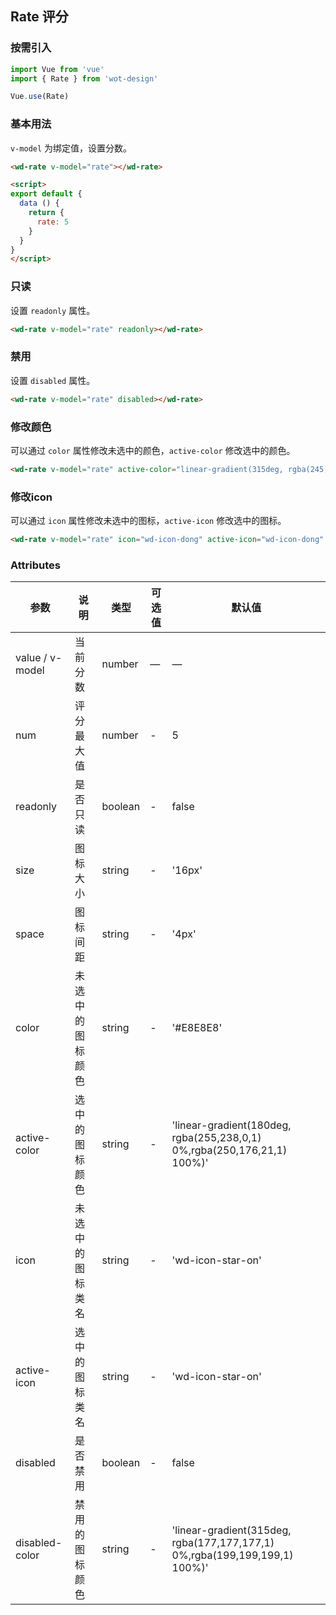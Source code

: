 ## Rate 评分

### 按需引入

```javascript
import Vue from 'vue'
import { Rate } from 'wot-design'

Vue.use(Rate)
```

### 基本用法

`v-model` 为绑定值，设置分数。

```html
<wd-rate v-model="rate"></wd-rate>

<script>
export default {
  data () {
    return {
      rate: 5
    }
  }
}
</script>
```

### 只读

设置 `readonly` 属性。

```html
<wd-rate v-model="rate" readonly></wd-rate>
```

### 禁用

设置 `disabled` 属性。

```html
<wd-rate v-model="rate" disabled></wd-rate>
```

### 修改颜色

可以通过 `color` 属性修改未选中的颜色，`active-color` 修改选中的颜色。

```html
<wd-rate v-model="rate" active-color="linear-gradient(315deg, rgba(245,34,34,1) 0%,rgba(255,117,102,1) 100%)"></wd-rate>
```

### 修改icon

可以通过 `icon` 属性修改未选中的图标，`active-icon` 修改选中的图标。

```html
<wd-rate v-model="rate" icon="wd-icon-dong" active-icon="wd-icon-dong" active-color="#4D80F0"></wd-rate>
```

### Attributes
| 参数      | 说明                                 | 类型      | 可选值       | 默认值   |
|---------- |------------------------------------ |---------- |------------- |-------- |
| value / v-model      |	当前分数                |	number    |	—           |	—       |
| num	    | 评分最大值                      |	number    |	-         |	5 |
| readonly      | 是否只读                  | boolean | - | false |
| size   | 图标大小                  | string | - | '16px' |
| space      | 图标间距        | string | - | '4px' |
| color       | 未选中的图标颜色  | string | - | '#E8E8E8' |
| active-color           | 选中的图标颜色        | string | - | 'linear-gradient(180deg, rgba(255,238,0,1) 0%,rgba(250,176,21,1) 100%)' |
| icon           | 未选中的图标类名                  | string | - | 'wd-icon-star-on' |
| active-icon    | 选中的图标类名                  | string | - | 'wd-icon-star-on' |
| disabled           | 是否禁用                  | boolean | - | false |
| disabled-color    | 禁用的图标颜色                  | string | - | 'linear-gradient(315deg, rgba(177,177,177,1) 0%,rgba(199,199,199,1) 100%)' |
